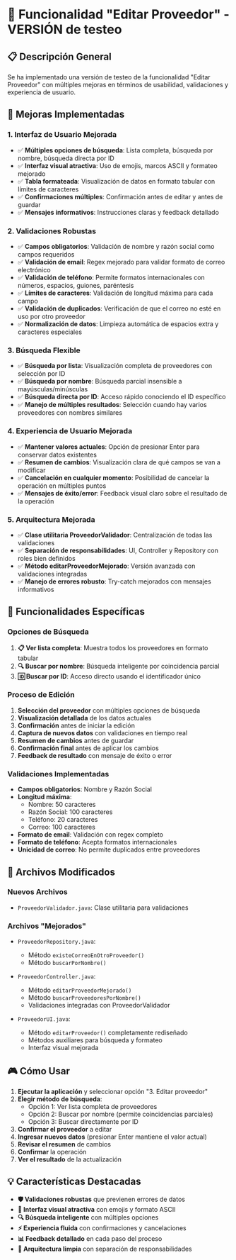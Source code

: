 # 🔧 Funcionalidad "Editar Proveedor" - VERSIÓN de testeo

## 📋 Descripción General
Se ha implementado una versión de testeo de la funcionalidad "Editar Proveedor" con múltiples mejoras en términos de usabilidad, validaciones y experiencia de usuario.

## 🚀 Mejoras Implementadas

### 1. **Interfaz de Usuario Mejorada**
- ✅ **Múltiples opciones de búsqueda**: Lista completa, búsqueda por nombre, búsqueda directa por ID
- ✅ **Interfaz visual atractiva**: Uso de emojis, marcos ASCII y formateo mejorado
- ✅ **Tabla formateada**: Visualización de datos en formato tabular con límites de caracteres
- ✅ **Confirmaciones múltiples**: Confirmación antes de editar y antes de guardar
- ✅ **Mensajes informativos**: Instrucciones claras y feedback detallado

### 2. **Validaciones Robustas**
- ✅ **Campos obligatorios**: Validación de nombre y razón social como campos requeridos
- ✅ **Validación de email**: Regex mejorado para validar formato de correo electrónico
- ✅ **Validación de teléfono**: Permite formatos internacionales con números, espacios, guiones, paréntesis
- ✅ **Límites de caracteres**: Validación de longitud máxima para cada campo
- ✅ **Validación de duplicados**: Verificación de que el correo no esté en uso por otro proveedor
- ✅ **Normalización de datos**: Limpieza automática de espacios extra y caracteres especiales

### 3. **Búsqueda Flexible**
- ✅ **Búsqueda por lista**: Visualización completa de proveedores con selección por ID
- ✅ **Búsqueda por nombre**: Búsqueda parcial insensible a mayúsculas/minúsculas
- ✅ **Búsqueda directa por ID**: Acceso rápido conociendo el ID específico
- ✅ **Manejo de múltiples resultados**: Selección cuando hay varios proveedores con nombres similares

### 4. **Experiencia de Usuario Mejorada**
- ✅ **Mantener valores actuales**: Opción de presionar Enter para conservar datos existentes
- ✅ **Resumen de cambios**: Visualización clara de qué campos se van a modificar
- ✅ **Cancelación en cualquier momento**: Posibilidad de cancelar la operación en múltiples puntos
- ✅ **Mensajes de éxito/error**: Feedback visual claro sobre el resultado de la operación

### 5. **Arquitectura Mejorada**
- ✅ **Clase utilitaria ProveedorValidador**: Centralización de todas las validaciones
- ✅ **Separación de responsabilidades**: UI, Controller y Repository con roles bien definidos
- ✅ **Método editarProveedorMejorado**: Versión avanzada con validaciones integradas
- ✅ **Manejo de errores robusto**: Try-catch mejorados con mensajes informativos

## 🎯 Funcionalidades Específicas

### Opciones de Búsqueda
1. **📋 Ver lista completa**: Muestra todos los proveedores en formato tabular
2. **🔍 Buscar por nombre**: Búsqueda inteligente por coincidencia parcial
3. **🆔 Buscar por ID**: Acceso directo usando el identificador único

### Proceso de Edición
1. **Selección del proveedor** con múltiples opciones de búsqueda
2. **Visualización detallada** de los datos actuales
3. **Confirmación** antes de iniciar la edición
4. **Captura de nuevos datos** con validaciones en tiempo real
5. **Resumen de cambios** antes de guardar
6. **Confirmación final** antes de aplicar los cambios
7. **Feedback de resultado** con mensaje de éxito o error

### Validaciones Implementadas
- **Campos obligatorios**: Nombre y Razón Social
- **Longitud máxima**: 
  - Nombre: 50 caracteres
  - Razón Social: 100 caracteres
  - Teléfono: 20 caracteres
  - Correo: 100 caracteres
- **Formato de email**: Validación con regex completo
- **Formato de teléfono**: Acepta formatos internacionales
- **Unicidad de correo**: No permite duplicados entre proveedores

## 📁 Archivos Modificados

### Nuevos Archivos
- `ProveedorValidador.java`: Clase utilitaria para validaciones

### Archivos "Mejorados"
- `ProveedorRepository.java`: 
  - Método `existeCorreoEnOtroProveedor()`
  - Método `buscarPorNombre()`
  
- `ProveedorController.java`:
  - Método `editarProveedorMejorado()`
  - Método `buscarProveedoresPorNombre()`
  - Validaciones integradas con ProveedorValidador
  
- `ProveedorUI.java`:
  - Método `editarProveedor()` completamente rediseñado
  - Métodos auxiliares para búsqueda y formateo
  - Interfaz visual mejorada

## 🎮 Cómo Usar

1. **Ejecutar la aplicación** y seleccionar opción "3. Editar proveedor"
2. **Elegir método de búsqueda**:
   - Opción 1: Ver lista completa de proveedores
   - Opción 2: Buscar por nombre (permite coincidencias parciales)
   - Opción 3: Buscar directamente por ID
3. **Confirmar el proveedor** a editar
4. **Ingresar nuevos datos** (presionar Enter mantiene el valor actual)
5. **Revisar el resumen** de cambios
6. **Confirmar** la operación
7. **Ver el resultado** de la actualización

## 💡 Características Destacadas

- **🛡️ Validaciones robustas** que previenen errores de datos
- **🎨 Interfaz visual atractiva** con emojis y formato ASCII
- **🔍 Búsqueda inteligente** con múltiples opciones
- **⚡ Experiencia fluida** con confirmaciones y cancelaciones
- **📊 Feedback detallado** en cada paso del proceso
- **🔧 Arquitectura limpia** con separación de responsabilidades


